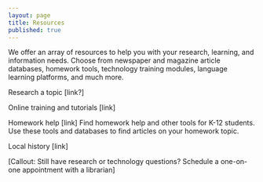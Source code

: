```yaml
---
layout: page
title: Resources
published: true
---
```


We offer an array of resources to help you with your research, learning, and information needs. Choose from newspaper and magazine article databases, homework tools, technology training modules, language learning platforms, and much more.

Research a topic [link?]

Online training and tutorials [link]

Homework help [link]
Find homework help and other tools for K-12 students. Use these tools and databases to find articles on your homework topic.

Local history [link]

[Callout: Still have research or technology questions? Schedule a one-on-one appointment with a librarian]
